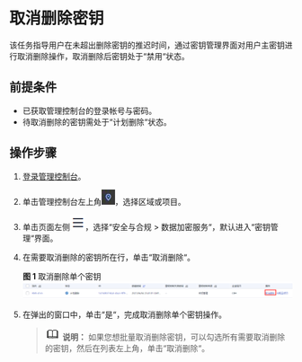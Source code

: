 # 取消删除密钥<a name="dew_01_0032"></a>

该任务指导用户在未超出删除密钥的推迟时间，通过密钥管理界面对用户主密钥进行取消删除操作，取消删除后密钥处于“禁用“状态。

## 前提条件<a name="section2256777914731"></a>

-   已获取管理控制台的登录帐号与密码。
-   待取消删除的密钥需处于“计划删除“状态。

## 操作步骤<a name="section10862719153923"></a>

1.  [登录管理控制台](https://console.huaweicloud.com)。
2.  单击管理控制台左上角![](figures/icon_region.png)，选择区域或项目。
3.  单击页面左侧![](figures/icon-servicelist.png)，选择“安全与合规  \>  数据加密服务“，默认进入“密钥管理“界面。
4.  在需要取消删除的密钥所在行，单击“取消删除“。

    **图 1**  取消删除单个密钥<a name="fig4631005294419"></a>  
    ![](figures/取消删除单个密钥.png "取消删除单个密钥")

5.  在弹出的窗口中，单击“是“，完成取消删除单个密钥操作。

    >![](public_sys-resources/icon-note.gif) **说明：** 
    >如果您想批量取消删除密钥，可以勾选所有需要取消删除的密钥，然后在列表左上角，单击“取消删除“。


